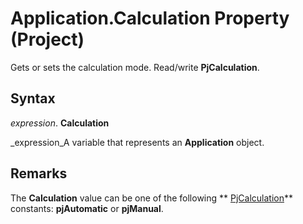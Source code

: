 
# Application.Calculation Property (Project)

Gets or sets the calculation mode. Read/write  **PjCalculation**.


## Syntax

 _expression_. **Calculation**

 _expression_A variable that represents an  **Application** object.


## Remarks

The  **Calculation** value can be one of the following ** [PjCalculation](cc8ca005-7ba3-6387-ba3c-bb8ba75b1255.md)** constants: **pjAutomatic** or **pjManual**. 

